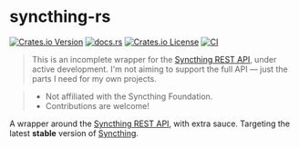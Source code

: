 # syncthing-rs

[![Crates.io Version](https://img.shields.io/crates/v/syncthing-rs)](https://crates.io/crates/syncthing-rs)
[![docs.rs](https://img.shields.io/docsrs/syncthing-rs)](https://docs.rs/syncthing-rs/)
[![Crates.io License](https://img.shields.io/crates/l/syncthing-rs)](./LICENSE-APACHE)
[![CI](https://github.com/hertelukas/syncthing-rs/workflows/CI/badge.svg)](https://github.com/hertelukas/syncthing-rs/actions?query=workflow%3ACI)

> This is an incomplete wrapper for the [Syncthing REST API](https://docs.syncthing.net/dev/rest.html), under active development.
> I'm not aiming to support the full API — just the parts I need for my own projects.

> - Not affiliated with the Syncthing Foundation.
> - Contributions are welcome!

A wrapper around the [Syncthing REST API](https://docs.syncthing.net/dev/rest.html), with extra sauce.
Targeting the latest **stable** version of [Syncthing](https://syncthing.net).
